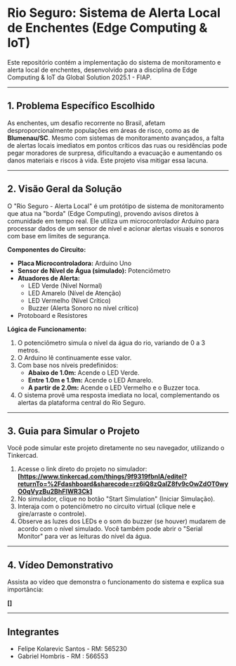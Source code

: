 # Rio Seguro: Sistema de Alerta Local de Enchentes (Edge Computing & IoT)

Este repositório contém a implementação do sistema de monitoramento e alerta local de enchentes, desenvolvido para a disciplina de Edge Computing & IoT da Global Solution 2025.1 - FIAP.

---

## 1. Problema Específico Escolhido

As enchentes, um desafio recorrente no Brasil, afetam desproporcionalmente populações em áreas de risco, como as de **Blumenau/SC**. Mesmo com sistemas de monitoramento avançados, a falta de alertas locais imediatos em pontos críticos das ruas ou residências pode pegar moradores de surpresa, dificultando a evacuação e aumentando os danos materiais e riscos à vida. Este projeto visa mitigar essa lacuna.

---

## 2. Visão Geral da Solução

O "Rio Seguro - Alerta Local" é um protótipo de sistema de monitoramento que atua na "borda" (Edge Computing), provendo avisos diretos à comunidade em tempo real. Ele utiliza um microcontrolador Arduino para processar dados de um sensor de nível e acionar alertas visuais e sonoros com base em limites de segurança.

**Componentes do Circuito:**
* **Placa Microcontroladora:** Arduino Uno
* **Sensor de Nível de Água (simulado):** Potenciômetro
* **Atuadores de Alerta:**
    * LED Verde (Nível Normal)
    * LED Amarelo (Nível de Atenção)
    * LED Vermelho (Nível Crítico)
    * Buzzer (Alerta Sonoro no nível crítico)
* Protoboard e Resistores

**Lógica de Funcionamento:**
1.  O potenciômetro simula o nível da água do rio, variando de 0 a 3 metros.
2.  O Arduino lê continuamente esse valor.
3.  Com base nos níveis predefinidos:
    * **Abaixo de 1.0m:** Acende o LED Verde.
    * **Entre 1.0m e 1.9m:** Acende o LED Amarelo.
    * **A partir de 2.0m:** Acende o LED Vermelho e o Buzzer toca.
4.  O sistema provê uma resposta imediata no local, complementando os alertas da plataforma central do Rio Seguro.



---

## 3. Guia para Simular o Projeto

Você pode simular este projeto diretamente no seu navegador, utilizando o Tinkercad.

1.  Acesse o link direto do projeto no simulador:
    **[https://www.tinkercad.com/things/9f9319fbnIA/editel?returnTo=%2Fdashboard&sharecode=rz6iQ8zQalZ8fv9cOwZdOT0wyO0qVyzBu2BhFIWR3Ck]**
2.  No simulador, clique no botão "Start Simulation" (Iniciar Simulação).
3.  Interaja com o potenciômetro no circuito virtual (clique nele e gire/arraste o controle).
4.  Observe as luzes dos LEDs e o som do buzzer (se houver) mudarem de acordo com o nível simulado. Você também pode abrir o "Serial Monitor" para ver as leituras do nível da água.

---

## 4. Vídeo Demonstrativo

Assista ao vídeo que demonstra o funcionamento do sistema e explica sua importância:

**[]**


---
## Integrantes

* Felipe Kolarevic Santos - RM: 565230
* Gabriel Hombris - RM : 566553

